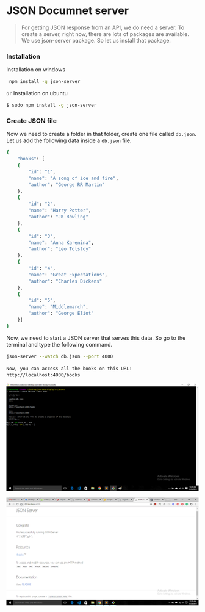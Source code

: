 
# JSON Documnet server

> For getting JSON response from an API, we do need a server.
> To create a server, right now, there are lots of packages are available.
> We use json-server package. So let us install that package.

### Installation

Installation on windows
```sh
 npm install -g json-server
```
``
or
``
Installation on ubuntu

```sh
$ sudo npm install -g json-server
```



### Create JSON file

Now we need to create a folder in that folder, create one file called ``db.json``. Let us add the following data inside a ``db.json`` file.

```sh
{
    "books": [
    {
        "id": "1",
        "name": "A song of ice and fire",
        "author": "George RR Martin"
    },
    {
        "id": "2",
        "name": "Harry Potter",
        "author": "JK Rowling"
    },
    {
        "id": "3",
        "name": "Anna Karenina",
        "author": "Leo Tolstoy"
    },
    {
        "id": "4",
        "name": "Great Expectations",
        "author": "Charles Dickens"
    },
    {
        "id": "5",
        "name": "Middlemarch",
        "author": "George Eliot"
    }]
}
```

Now, we need to start a JSON server that serves this data. So go to the terminal and type the following command.
```sh
json-server --watch db.json --port 4000
```
``
Now, you can access all the books on this URL: http://localhost:4000/books
``


![alt text](https://github.com/prathap1041220272/json-server-documentation/blob/master/images/console.png "Logo Title Text 1")

![alt text](https://github.com/prathap1041220272/json-server-documentation/blob/master/images/web.png "Logo Title Text 1")
